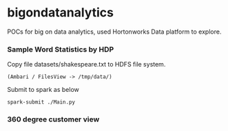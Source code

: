 # bigondatanalytics
POCs for big on data analytics, used Hortonworks Data platform to explore.

### Sample Word Statistics by HDP
Copy file datasets/shakespeare.txt to HDFS file system.
```
(Ambari / FilesView -> /tmp/data/)
```

Submit to spark as below
```
spark-submit ./Main.py
```

### 360 degree customer view
